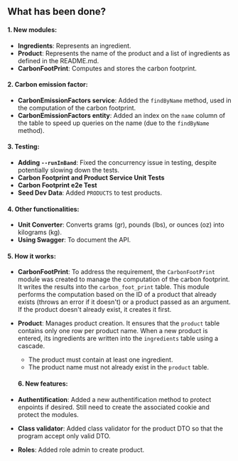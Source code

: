 ## What has been done?

#### 1. New modules:
- **Ingredients**: Represents an ingredient.
- **Product**: Represents the name of the product and a list of ingredients as defined in the README.md.
- **CarbonFootPrint**: Computes and stores the carbon footprint.

#### 2. Carbon emission factor:
- **CarbonEmissionFactors service**: Added the `findByName` method, used in the computation of the carbon footprint.
- **CarbonEmissionFactors entity**: Added an index on the `name` column of the table to speed up queries on the name (due to the `findByName` method).

#### 3. Testing:
- **Adding `--runInBand`**: Fixed the concurrency issue in testing, despite potentially slowing down the tests.
- **Carbon Footprint and Product Service Unit Tests**
- **Carbon Footprint e2e Test**
- **Seed Dev Data**: Added `PRODUCTS` to test products.

#### 4. Other functionalities:
- **Unit Converter**: Converts grams (gr), pounds (lbs), or ounces (oz) into kilograms (kg).
- **Using Swagger**: To document the API.

#### 5. How it works:
- **CarbonFootPrint**: To address the requirement, the `CarbonFootPrint` module was created to manage the computation of the carbon footprint. It writes the results into the `carbon_foot_print` table. This module performs the computation based on the ID of a product that already exists (throws an error if it doesn't) or a product passed as an argument. If the product doesn't already exist, it creates it first.

- **Product**: Manages product creation. It ensures that the `product` table contains only one row per product name. When a new product is entered, its ingredients are written into the `ingredients` table using a cascade.  
  - The product must contain at least one ingredient.  
  - The product name must not already exist in the `product` table.


  #### 6. New features:
- **Authentification**: Added a new authentification method to protect enpoints if desired. Still need to create the associated cookie and protect the modules.
- **Class validator**: Added class validator for the product DTO so that the program accept only valid DTO.
- **Roles**: Added role admin to create product.
